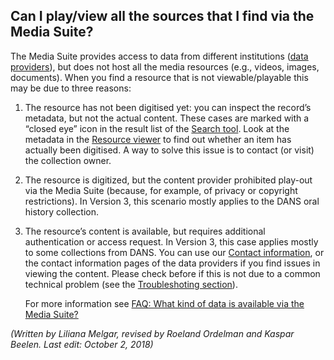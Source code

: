 ## Can I play/view all the sources that I find via the Media Suite?

The Media Suite provides access to data from different institutions ([data providers](http://mediasuitedata.clariah.nl/group)), but does not host all the media resources (e.g., videos, images, documents). When you find a resource that is not viewable/playable this may be due to three reasons:

1. The resource has not been digitised yet: you can inspect the record’s metadata, but not the actual  content. These cases are marked with a “closed eye” icon in the result list of the [Search tool](<http://mediasuite.clariah.nl/documentation/howtos/single-search>). Look at the metadata in the [Resource viewer](<http://mediasuite.clariah.nl/documentation/howtos/resource-viewer>) to find out whether an item has actually been digitised. A way to solve this issue is to contact (or visit) the collection owner.

2. The resource is digitized, but the content provider prohibited  play-out  via the Media Suite (because, for example, of privacy or copyright restrictions). In Version 3, this scenario mostly applies to the DANS oral history collection. 

3. The resource’s content is  available, but requires additional authentication or access request. In Version 3, this case applies mostly to some collections from DANS.  You can use our [Contact information](http://mediasuite.clariah.nl/contact), or the contact information pages of the data providers if you find issues in viewing the content. Please check before if this is not due to a common technical problem (see the [Troubleshoting section](http://mediasuite.clariah.nl/documentation/troubleshooting)).

   For more information see [FAQ: What kind of data is available via the Media Suite?](http://mediasuite.clariah.nl/documentation/faq/what-data)



*(Written by Liliana Melgar, revised by Roeland Ordelman and Kaspar Beelen. Last edit: October 2, 2018)*